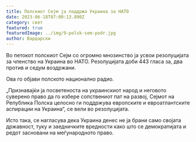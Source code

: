 ```yaml
---
title: Полскиот Сејм ја поддржа Украина за НАТО
date: 2023-06-18T07:00:13.890Z
category: свет
featured: true
featuredImage: ../img/9-polsk-sem-podr.jpg
author: Вардарски
---
```

Во петокот полскиот Сејм со огромно мнозинство ја усвои резолуцијата за членство на Украина во НАТО. Резолуцијата доби 443 гласа за, два против и седум воздржани.

Ова го објави полското национално радио.

„Признавајќи ја посветеноста на украинскиот народ и неговото суверено право да го избере сопствениот пат на развој, Сејмот на Република Полска целосно ги поддржува европските и евроатлантските аспирации на Украина“, се вели во резолуцијата.

Исто така, се нагласува дека Украина денес не ја брани само својата државност, туку и заедничките вредности како што се демократијата и редот засновани на меѓународното право.